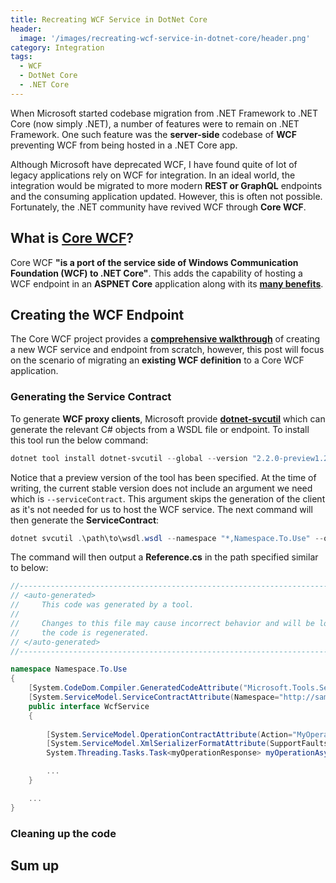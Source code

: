 ```yaml
---
title: Recreating WCF Service in DotNet Core
header:
  image: '/images/recreating-wcf-service-in-dotnet-core/header.png'
category: Integration
tags:
  - WCF
  - DotNet Core
  - .NET Core
---
```


When Microsoft started codebase migration from .NET Framework to .NET Core (now simply .NET), a number of features were to remain on .NET Framework. One such feature was the **server-side** codebase of **WCF** preventing WCF from being hosted in a .NET Core app.

Although Microsoft have deprecated WCF, I have found quite of lot of legacy applications rely on WCF for integration. In an ideal world, the integration would be migrated to more modern **REST or GraphQL** endpoints and the consuming application updated. However, this is often not possible. Fortunately, the .NET community have revived WCF through **Core WCF**.

## What is [Core WCF](https://github.com/CoreWCF/CoreWCF)?

Core WCF **"is a port of the service side of Windows Communication Foundation (WCF) to .NET Core"**. This adds the capability of hosting a WCF endpoint in an **ASPNET Core** application along with its **[many benefits](https://learn.microsoft.com/en-us/aspnet/core/fundamentals/choose-aspnet-framework?view=aspnetcore-8.0#aspnet-core)**.

## Creating the WCF Endpoint

The Core WCF project provides a **[comprehensive walkthrough](https://github.com/CoreWCF/CoreWCF/blob/main/Documentation/Walkthrough.md)** of creating a new WCF service and endpoint from scratch, however, this post will focus on the scenario of migrating an **existing WCF definition** to a Core WCF application.

### Generating the Service Contract

To generate **WCF proxy clients**, Microsoft provide **[dotnet-svcutil](https://learn.microsoft.com/en-us/dotnet/core/additional-tools/dotnet-svcutil-guide?tabs=dotnetsvcutil2x)** which can generate the relevant C# objects from a WSDL file or endpoint. To install this tool run the below command:

``` powershell
dotnet tool install dotnet-svcutil --global --version "2.2.0-preview1.23462.5"
```

Notice that a preview version of the tool has been specified. At the time of writing, the current stable version does not include an argument we need which is `--serviceContract`. This argument skips the generation of the client as it's not needed for us to host the WCF service. The next command will then generate the **ServiceContract**:

``` powershell
dotnet svcutil .\path\to\wsdl.wsdl --namespace "*,Namespace.To.Use" --outputDir .\path\to\output\cs\ --serviceContract --noLogo
```

The command will then output a **Reference.cs** in the path specified similar to below:

``` cs
//------------------------------------------------------------------------------
// <auto-generated>
//     This code was generated by a tool.
//
//     Changes to this file may cause incorrect behavior and will be lost if
//     the code is regenerated.
// </auto-generated>
//------------------------------------------------------------------------------

namespace Namespace.To.Use
{
    [System.CodeDom.Compiler.GeneratedCodeAttribute("Microsoft.Tools.ServiceModel.Svcutil", "2.2.0-preview1.23462.5")]
    [System.ServiceModel.ServiceContractAttribute(Namespace="http://sample.xmlns.com", ConfigurationName="WcfService")]
    public interface WcfService
    {
        
        [System.ServiceModel.OperationContractAttribute(Action="MyOperation", ReplyAction="*")]
        [System.ServiceModel.XmlSerializerFormatAttribute(SupportFaults=true)]
        System.Threading.Tasks.Task<myOperationResponse> myOperationAsync(myOperationRequest request);

        ...
    }

    ...
}
```



### Cleaning up the code

## Sum up
